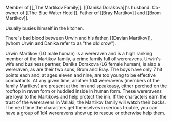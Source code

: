 Member of [[_The Martikov Family]]. [[Danika Dorakova]]'s husband. Co-owner of [[The Blue Water Hotel]]. Father of [[Bray Martikov]] and [[Brom Martikov]].

Usually busies himself in the kitchen.

There's bad blood between Urwin and his father, [[Davian Martikov]], (whom Urwin and Danika refer to as "the old crow").

Urwin Martikov (LG male human) is a wereraven and is a high ranking member of the Martikov family, a crime family full of wereravens. Urwin's wife and business partner, Danika Dorakova (LG female human), is also a wereraven, as are their two sons, Brom and Bray. The boys have only 7 hit points each and, at ages eleven and nine, are too young to be effective combatants.
At any given time, another 1d4 wereravens (members of the family Martikov) are present at the inn and speakeasy, either perched on the rooftop in raven form or huddled inside in human form. These wereravens are loyal to the Martikovs and help protect the inn.
If the characters earn the trust of the wereravens in Vallaki, the Martikov family will watch their backs. The next time the characters get themselves in serious trouble, you can have a group of 1d4 wereravens show up to rescue or otherwise help them.